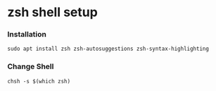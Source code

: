 # zsh shell setup

### Installation
```
sudo apt install zsh zsh-autosuggestions zsh-syntax-highlighting
```

### Change Shell
```
chsh -s $(which zsh)
```